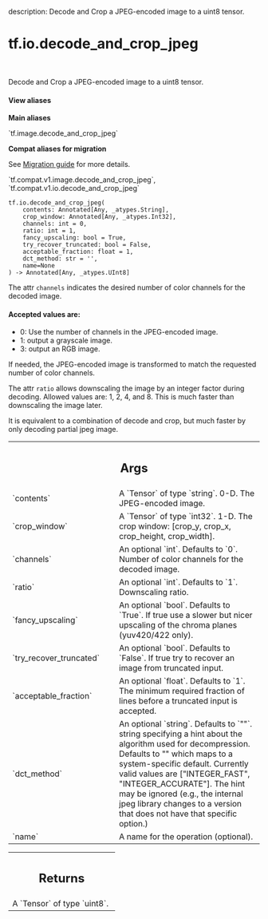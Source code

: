 description: Decode and Crop a JPEG-encoded image to a uint8 tensor.

<div itemscope itemtype="http://developers.google.com/ReferenceObject">
<meta itemprop="name" content="tf.io.decode_and_crop_jpeg" />
<meta itemprop="path" content="Stable" />
</div>

# tf.io.decode_and_crop_jpeg

<!-- Insert buttons and diff -->

<table class="tfo-notebook-buttons tfo-api nocontent" align="left">

</table>



Decode and Crop a JPEG-encoded image to a uint8 tensor.


<section class="expandable">
  <h4 class="showalways">View aliases</h4>
  <p>
<b>Main aliases</b>
<p>`tf.image.decode_and_crop_jpeg`</p>

<b>Compat aliases for migration</b>
<p>See
<a href="https://www.tensorflow.org/guide/migrate">Migration guide</a> for
more details.</p>
<p>`tf.compat.v1.image.decode_and_crop_jpeg`, `tf.compat.v1.io.decode_and_crop_jpeg`</p>
</p>
</section>

<pre class="devsite-click-to-copy prettyprint lang-py tfo-signature-link">
<code>tf.io.decode_and_crop_jpeg(
    contents: Annotated[Any, _atypes.String],
    crop_window: Annotated[Any, _atypes.Int32],
    channels: int = 0,
    ratio: int = 1,
    fancy_upscaling: bool = True,
    try_recover_truncated: bool = False,
    acceptable_fraction: float = 1,
    dct_method: str = &#x27;&#x27;,
    name=None
) -> Annotated[Any, _atypes.UInt8]
</code></pre>



<!-- Placeholder for "Used in" -->

The attr `channels` indicates the desired number of color channels for the
decoded image.

#### Accepted values are:



*   0: Use the number of channels in the JPEG-encoded image.
*   1: output a grayscale image.
*   3: output an RGB image.

If needed, the JPEG-encoded image is transformed to match the requested number
of color channels.

The attr `ratio` allows downscaling the image by an integer factor during
decoding.  Allowed values are: 1, 2, 4, and 8.  This is much faster than
downscaling the image later.


It is equivalent to a combination of decode and crop, but much faster by only
decoding partial jpeg image.

<!-- Tabular view -->
 <table class="responsive fixed orange">
<colgroup><col width="214px"><col></colgroup>
<tr><th colspan="2"><h2 class="add-link">Args</h2></th></tr>

<tr>
<td>
`contents`<a id="contents"></a>
</td>
<td>
A `Tensor` of type `string`. 0-D.  The JPEG-encoded image.
</td>
</tr><tr>
<td>
`crop_window`<a id="crop_window"></a>
</td>
<td>
A `Tensor` of type `int32`.
1-D.  The crop window: [crop_y, crop_x, crop_height, crop_width].
</td>
</tr><tr>
<td>
`channels`<a id="channels"></a>
</td>
<td>
An optional `int`. Defaults to `0`.
Number of color channels for the decoded image.
</td>
</tr><tr>
<td>
`ratio`<a id="ratio"></a>
</td>
<td>
An optional `int`. Defaults to `1`. Downscaling ratio.
</td>
</tr><tr>
<td>
`fancy_upscaling`<a id="fancy_upscaling"></a>
</td>
<td>
An optional `bool`. Defaults to `True`.
If true use a slower but nicer upscaling of the
chroma planes (yuv420/422 only).
</td>
</tr><tr>
<td>
`try_recover_truncated`<a id="try_recover_truncated"></a>
</td>
<td>
An optional `bool`. Defaults to `False`.
If true try to recover an image from truncated input.
</td>
</tr><tr>
<td>
`acceptable_fraction`<a id="acceptable_fraction"></a>
</td>
<td>
An optional `float`. Defaults to `1`.
The minimum required fraction of lines before a truncated
input is accepted.
</td>
</tr><tr>
<td>
`dct_method`<a id="dct_method"></a>
</td>
<td>
An optional `string`. Defaults to `""`.
string specifying a hint about the algorithm used for
decompression.  Defaults to "" which maps to a system-specific
default.  Currently valid values are ["INTEGER_FAST",
"INTEGER_ACCURATE"].  The hint may be ignored (e.g., the internal
jpeg library changes to a version that does not have that specific
option.)
</td>
</tr><tr>
<td>
`name`<a id="name"></a>
</td>
<td>
A name for the operation (optional).
</td>
</tr>
</table>



<!-- Tabular view -->
 <table class="responsive fixed orange">
<colgroup><col width="214px"><col></colgroup>
<tr><th colspan="2"><h2 class="add-link">Returns</h2></th></tr>
<tr class="alt">
<td colspan="2">
A `Tensor` of type `uint8`.
</td>
</tr>

</table>

